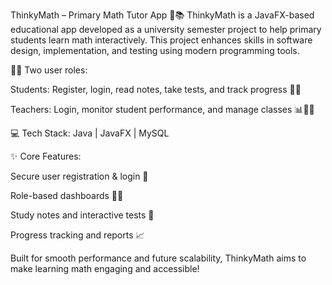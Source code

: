 ThinkyMath – Primary Math Tutor App 🧮📚
ThinkyMath is a JavaFX-based educational app developed as a university semester project to help primary students learn math interactively. This project enhances skills in software design, implementation, and testing using modern programming tools.

👩‍🏫 Two user roles:

Students: Register, login, read notes, take tests, and track progress 📖✅

Teachers: Login, monitor student performance, and manage classes 📊👨‍🏫

💻 Tech Stack:
Java | JavaFX | MySQL

✨ Core Features:

Secure user registration & login 🔐

Role-based dashboards 🧑‍💻

Study notes and interactive tests 📝

Progress tracking and reports 📈

Built for smooth performance and future scalability, ThinkyMath aims to make learning math engaging and accessible!
